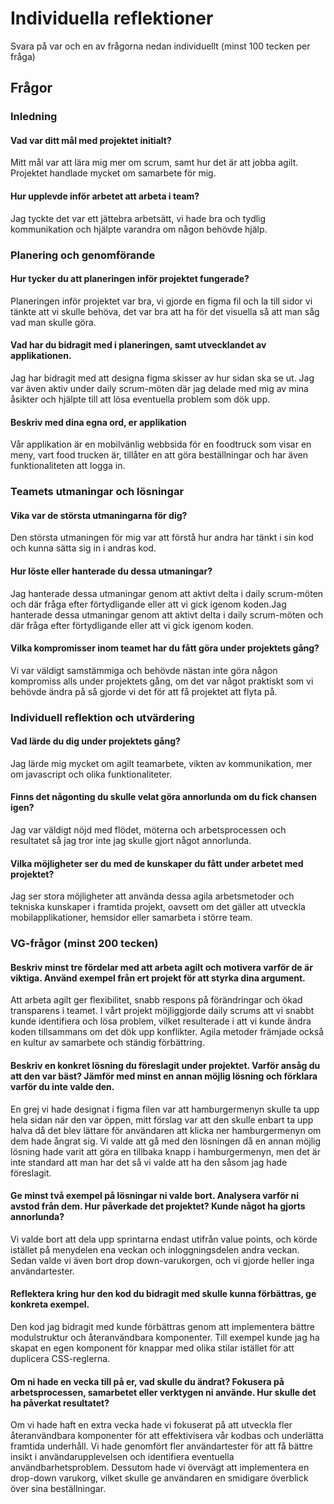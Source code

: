 # Individuella reflektioner

Svara på var och en av frågorna nedan individuellt (minst 100 tecken per fråga)

## Frågor

### Inledning

#### Vad var ditt mål med projektet initialt?

Mitt mål var att lära mig mer om scrum, samt hur det är att jobba agilt. Projektet handlade mycket om samarbete för mig.

#### Hur upplevde inför arbetet att arbeta i team?

Jag tyckte det var ett jättebra arbetsätt, vi hade bra och tydlig kommunikation och hjälpte varandra om någon behövde hjälp.

### Planering och genomförande

#### Hur tycker du att planeringen inför projektet fungerade?

Planeringen inför projektet var bra, vi gjorde en figma fil och la till sidor vi tänkte att vi skulle behöva, det var bra att ha för det visuella så att man såg vad man skulle göra.

#### Vad har du bidragit med i planeringen, samt utvecklandet av applikationen.

Jag har bidragit med att designa figma skisser av hur sidan ska se ut. Jag var även aktiv under daily scrum-möten där jag delade med mig av mina åsikter och hjälpte till att lösa eventuella problem som dök upp.

#### Beskriv med dina egna ord, er applikation

Vår applikation är en mobilvänlig webbsida för en foodtruck som visar en meny, vart food trucken är, tillåter en att göra beställningar och har även funktionaliteten att logga in.

### Teamets utmaningar och lösningar

#### Vika var de största utmaningarna för dig?

Den största utmaningen för mig var att förstå hur andra har tänkt i sin kod och kunna sätta sig in i andras kod.

#### Hur löste eller hanterade du dessa utmaningar?

Jag hanterade dessa utmaningar genom att aktivt delta i daily scrum-möten och där fråga efter förtydligande eller att vi gick igenom koden.Jag hanterade dessa utmaningar genom att aktivt delta i daily scrum-möten och där fråga efter förtydligande eller att vi gick igenom koden.

#### Vilka kompromisser inom teamet har du fått göra under projektets gång?

Vi var väldigt samstämmiga och behövde nästan inte göra någon kompromiss alls under projektets gång, om det var något praktiskt som vi behövde ändra på så gjorde vi det för att få projektet att flyta på.

### Individuell reflektion och utvärdering

#### Vad lärde du dig under projektets gång?

Jag lärde mig mycket om agilt teamarbete, vikten av kommunikation, mer om javascript och olika funktionaliteter. 

#### Finns det någonting du skulle velat göra annorlunda om du fick chansen igen?

Jag var väldigt nöjd med flödet, möterna och arbetsprocessen och resultatet så jag tror inte jag skulle gjort något annorlunda.

#### Vilka möjligheter ser du med de kunskaper du fått under arbetet med projektet?

Jag ser stora möjligheter att använda dessa agila arbetsmetoder och tekniska kunskaper i framtida projekt, oavsett om det gäller att utveckla mobilapplikationer, hemsidor eller samarbeta i större team.

### VG-frågor (minst 200 tecken)

#### Beskriv minst tre fördelar med att arbeta agilt och motivera varför de är viktiga. Använd exempel från ert projekt för att styrka dina argument.

Att arbeta agilt ger flexibilitet, snabb respons på förändringar och ökad transparens i teamet. I vårt projekt möjliggjorde daily scrums att vi snabbt kunde identifiera och lösa problem, vilket resulterade i att vi kunde ändra koden tillsammans om det dök upp konflikter. Agila metoder främjade också en kultur av samarbete och ständig förbättring.

#### Beskriv en konkret lösning du föreslagit under projektet. Varför ansåg du att den var bäst? Jämför med minst en annan möjlig lösning och förklara varför du inte valde den.

En grej vi hade designat i figma filen var att hamburgermenyn skulle ta upp hela sidan när den var öppen, mitt förslag var att den skulle enbart ta upp halva då det blev lättare för användaren att klicka ner hamburgermenyn om dem hade ångrat sig. Vi valde att gå med den lösningen då en annan möjlig lösning hade varit att göra en tillbaka knapp i hamburgermenyn, men det är inte standard att man har det så vi valde att ha den såsom jag hade föreslagit.

#### Ge minst två exempel på lösningar ni valde bort. Analysera varför ni avstod från dem. Hur påverkade det projektet? Kunde något ha gjorts annorlunda?

Vi valde bort att dela upp sprintarna endast utifrån value points, och körde istället på menydelen ena veckan och inloggningsdelen andra veckan. Sedan valde vi även bort drop down-varukorgen, och vi gjorde heller inga användartester.

#### Reflektera kring hur den kod du bidragit med skulle kunna förbättras, ge konkreta exempel.

Den kod jag bidragit med kunde förbättras genom att implementera bättre modulstruktur och återanvändbara komponenter. Till exempel kunde jag ha skapat en egen komponent för knappar med olika stilar istället för att duplicera CSS-reglerna.

#### Om ni hade en vecka till på er, vad skulle du ändrat? Fokusera på arbetsprocessen, samarbetet eller verktygen ni använde. Hur skulle det ha påverkat resultatet?

Om vi hade haft en extra vecka hade vi fokuserat på att utveckla fler återanvändbara komponenter för att effektivisera vår kodbas och underlätta framtida underhåll. Vi hade genomfört fler användartester för att få bättre insikt i användarupplevelsen och identifiera eventuella användbarhetsproblem. Dessutom hade vi övervägt att implementera en drop-down varukorg, vilket skulle ge användaren en smidigare överblick över sina beställningar.
